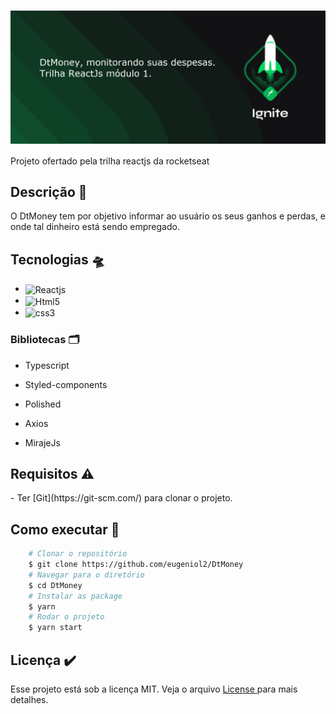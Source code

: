 <!-- <h1> 🚧README EM DESENVOLVIMENTO 🚧 </h1> -->


<h1 align="center">
  <img align="center" alt="IgniteModule1" src="https://github.com/eugeniol2/assets/blob/main/trilhaReactModulo1.png" />
</h1>


<p align="justify"> Projeto ofertado pela trilha reactjs da rocketseat </p>

<h2>Descrição 📝</h2>
<p> O DtMoney tem por objetivo informar ao usuário os seus ganhos e perdas, e onde tal dinheiro está sendo empregado.</p>


<h2>Tecnologias 🛸</h2>



<ul>
  <li><img align="center" alt="Reactjs" src="https://img.shields.io/badge/-ReactJs-61DAFB?logo=react&logoColor=white&style=plastic" /></li>
  <li><img align="center" alt="Html5" src="https://img.shields.io/badge/-HTML5-E34F26?logo=HTML5&logoColor=white&style=plastic" /></li>
  <li><img align="center" alt="css3" src="https://img.shields.io/badge/-CSS3-1572B6?logo=CSS3&logoColor=white&style=plastic" /></li>
</ul>

<h3>Bibliotecas 🗂️ </h3>
  <ul>
    <li><p> Typescript </p>
    <li><p> Styled-components </p>
    <li><p> Polished </p>
    <li><p> Axios </p>
    <li><p> MirajeJs </p>
  </ul>

<h2>Requisitos ⚠️ </h2>
- Ter [Git](https://git-scm.com/) para clonar o projeto.



<h2> Como executar 🚀  </h2>

```bash
    # Clonar o repositório
    $ git clone https://github.com/eugeniol2/DtMoney
    # Navegar para o diretório
    $ cd DtMoney
    # Instalar as package
    $ yarn
    # Rodar o projeto
    $ yarn start
```

<h2> Licença ✔️ </h2>
Esse projeto está sob a licença MIT. Veja o arquivo <a href="https://github.com/eugeniol2/DtMoney/blob/main/LICENSE"> License </a> para mais detalhes.

##
